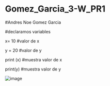 # Gomez_Garcia_3-W_PR1

#Andres Noe Gomez Garcia 

#declaramos variables

x=  10 #valor de x

y = 20 #valor de y 

print (x) #muestra valor de x

print(y) #muestra valor de y


![image](https://github.com/user-attachments/assets/1d7b4036-6e8d-48a3-9503-c5cb16d0f85c)
